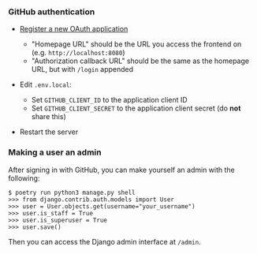 ### GitHub authentication

- [Register a new OAuth application](https://github.com/settings/applications/new)
    - "Homepage URL" should be the URL you access the frontend on (e.g. `http://localhost:8080`)
    - "Authorization callback URL" should be the same as the homepage URL, but with `/login` appended

- Edit `.env.local`:
    - Set `GITHUB_CLIENT_ID` to the application client ID
    - Set `GITHUB_CLIENT_SECRET` to the application client secret (do **not** share this)

- Restart the server

### Making a user an admin

After signing in with GitHub, you can make yourself an admin with the following:

```
$ poetry run python3 manage.py shell
>>> from django.contrib.auth.models import User
>>> user = User.objects.get(username="your_username")
>>> user.is_staff = True
>>> user.is_superuser = True
>>> user.save()
```

Then you can access the Django admin interface at `/admin`.
